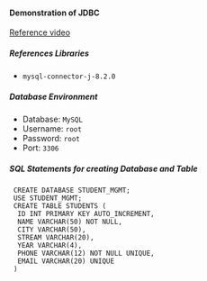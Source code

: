 #### Demonstration of JDBC

[Reference video](https://youtu.be/lZbl7Q21t4s)

##### References Libraries

 - `mysql-connector-j-8.2.0`
 
##### Database Environment
 
 - Database: `MySQL`
 - Username: `root`
 - Password: `root`
 - Port: `3306`

##### SQL Statements for creating Database and Table

```
 CREATE DATABASE STUDENT_MGMT;
 USE STUDENT_MGMT;
 CREATE TABLE STUDENTS (
  ID INT PRIMARY KEY AUTO_INCREMENT,
  NAME VARCHAR(50) NOT NULL,
  CITY VARCHAR(50),
  STREAM VARCHAR(20),
  YEAR VARCHAR(4),
  PHONE VARCHAR(12) NOT NULL UNIQUE,
  EMAIL VARCHAR(20) UNIQUE
 )
```